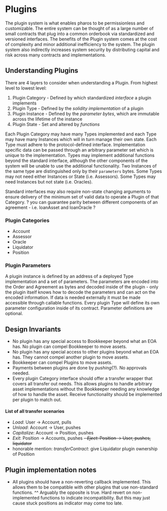 # Plugins

The plugin system is what enables pharos to be permissionless and customizable. The entire system can be thought of as a 
large number of small contracts that plug into a common orderbook via standardized and versioned interfaces. The benefits 
of the Plugin system comes at the cost of complexity and minor additional inefficiency to the system. The plugin system
also indirectly increases system security by distributing capital and risk across many contracts and implementations.

## Understanding Plugins
There are 4 layers to consider when understanding a Plugin. From highest level to lowest level:
1. Plugin Category - Defined by which standardized *interface* a plugin implements  
2. Plugin Type - Defined by the *solidity implementation* of a plugin
3. Plugin Instance - Defined by the *parameter bytes*, which are immutable across the lifetime of the instance
4. Plugin State - Set and altered by *functions*

Each Plugin Category may have many Types implemented and each Type may have many Instances which will in turn manage their
own state.
Each Type must adhere to the protocol-defined interface. Implementation specific data can be passed through an arbitrary 
parameter set which is unique to the implementation. Types may implement additional functions beyond the standard interface,
although the other components of the system will be unable to use the additional functionality.
Two Instances of the same type are distinguished only by their `parameters` bytes. Some Types may not need either Instances or State (i.e. Assessors). Some Types may need Instances but not state (i.e. Oracles).

Standard interfaces may also require non-state changing arguments to ensure delivery of the minimum set of valid data to operate
a Plugin of that Category. ? you can guarantee parity between different components of an agreement - i.e. loanAsset and loanOracle ?

### Plugin Categories
- Account
- Assessor
- Oracle
- Liquidator
- Position

### Plugin Parameters
A plugin instance is defined by an address of a deployed Type implementation and a set of parameters. The parameters
are encoded into the Order and Agreement as bytes and decoded inside of the plugin - only the plugin itself knows
how to decode the parameters and can act on the encoded information. If data is needed externally it must be made
accessible through callable functions. Every plugin Type will define its own parameter configuration inside of its
contract. Parameter definitions are optional.

## Design Invariants
- No plugin has any special access to Bookkeeper beyond what an EOA has. No plugin can compel Bookkeeper to move assets.
- No plugin has any special access to other plugins beyond what an EOA has. They cannot compel another plugin to move assets.
- Bookkeeper can compel Plugins to move assets.
- Payments between plugins are done by *pushing*(?). No approvals needed.
- Every plugin Category interface should offer a transfer wrapper that covers all transfer out needs. This allows plugins to handle arbitrary asset implementations without the Bookkeeper needing any knowledge of how to handle the asset. Receive functionality should be implemented per plugin to match out.

#### List of all transfer scenarios
- *Load*: User -> Account, pulls
- *Unload*: Account -> User, pushes
- *Capitalize*: Account -> Position, pushes
- *Exit*: Position -> Accounts, pushes
~~- *Eject*: Position -> User, pushes, liquidator~~
- honorable mention: *transferContract*: give Liquidator plugin ownership of Position


## Plugin implementation notes
- All plugins should have a non-reverting callback implemented. This allows them to be compatible with other plugins
that use non-standard functions.
^^ Arguably the opposite is true. Hard revert on non-implemented functions to indicate incompatibility. But this may
just cause stuck positions as indicator may come too late.

